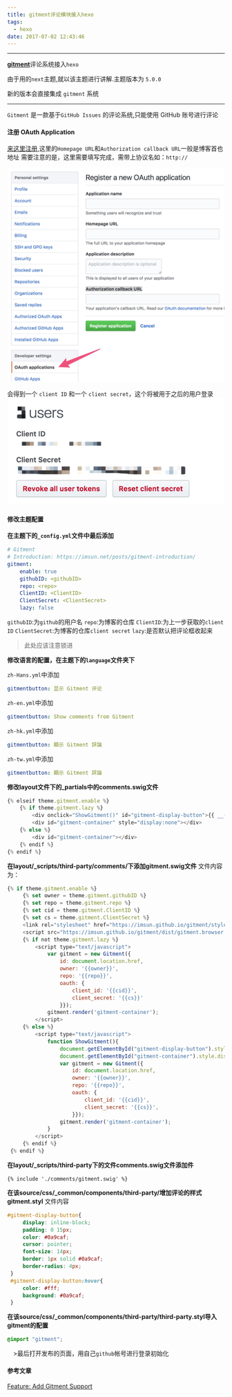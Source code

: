 ```yaml
---
title: gitment评论模块接入hexo
tags:
  - hexo
date: 2017-07-02 12:43:46
---
```


-------------------------------------------
[**gitment**](https://github.com/imsun/gitment)评论系统接入`hexo`

由于用的`next`主题,就以该主题进行讲解.主题版本为 `5.0.0`

新的版本会直接集成 `gitment` 系统

--------------------------------------
<!--more-->

`Gitment` 是一款基于`GitHub Issues` 的评论系统,只能使用 GitHub 账号进行评论

#### 注册 OAuth Application

[来这里注册](https://github.com/settings/applications/new),这里的`Homepage URL`和`Authorization callback URL`一般是博客首也地址
需要注意的是，这里需要填写完成，需带上协议名如：`http://`

![alt](/images/gitment评论模块接入hexo/gitment_auth.jpg)

会得到一个 `client ID` 和一个 `client secret`，这个将被用于之后的用户登录
![alt](/images/gitment评论模块接入hexo/gitment_client.jpg)

#### 修改主题配置

**在主题下的`_config.yml`文件中最后添加**
```yml
# Gitment
# Introduction: https://imsun.net/posts/gitment-introduction/
gitment:
    enable: true
    githubID: <githubID>
    repo: <repo>
    ClientID: <ClientID>
    ClientSecret: <ClientSecret>
    lazy: false
```

`githubID`:为`github`的用户名
`repo`:为博客的仓库
`ClientID`:为上一步获取的`client ID`
`ClientSecret`:为博客的仓库`client secret`
`lazy`:是否默认把评论框收起来

>此处应该注意锁进

**修改语言的配置，在主题下的`language`文件夹下**

`zh-Hans.yml`中添加
```yml
gitmentbutton: 显示 Gitment 评论
```

`zh-en.yml`中添加
```yml
gitmentbutton: Show comments from Gitment
```

`zh-hk.yml`中添加
```yml
gitmentbutton: 顯示 Gitment 評論
```

`zh-tw.yml`中添加
```yml
gitmentbutton: 顯示 Gitment 評論
```

**修改layout文件下的_partials中的comments.swig文件**

```js
{% elseif theme.gitment.enable %}
    {% if theme.gitment.lazy %}
        <div onclick="ShowGitment()" id="gitment-display-button">{{ __('gitmentbutton') }}</div>
        <div id="gitment-container" style="display:none"></div>
    {% else %}
        <div id="gitment-container"></div>
    {% endif %}
{% endif %}
```

**在layout/_scripts/third-party/comments/下添加gitment.swig文件**
文件内容为：
```js
{% if theme.gitment.enable %}
     {% set owner = theme.gitment.githubID %}
     {% set repo = theme.gitment.repo %}
     {% set cid = theme.gitment.ClientID %}
     {% set cs = theme.gitment.ClientSecret %}
     <link rel="stylesheet" href="https://imsun.github.io/gitment/style/default.css">
     <script src="https://imsun.github.io/gitment/dist/gitment.browser.js"></script>
     {% if not theme.gitment.lazy %}
         <script type="text/javascript">
             var gitment = new Gitment({
                 id: document.location.href, 
                 owner: '{{owner}}',
                 repo: '{{repo}}',
                 oauth: {
                     client_id: '{{cid}}',
                     client_secret: '{{cs}}'
                 }});
             gitment.render('gitment-container');
         </script>
     {% else %}
         <script type="text/javascript">
             function ShowGitment(){
                 document.getElementById("gitment-display-button").style.display = "none";
                 document.getElementById("gitment-container").style.display = "block";
                 var gitment = new Gitment({
                     id: document.location.href, 
                     owner: '{{owner}}',
                     repo: '{{repo}}',
                     oauth: {
                         client_id: '{{cid}}',
                         client_secret: '{{cs}}',
                     }});
                 gitment.render('gitment-container');
             }
         </script>
     {% endif %}
 {% endif %}
```

**在layout/_scripts/third-party下的文件comments.swig文件添加件**
```
{% include './comments/gitment.swig' %}
```
**在该source/css/_common/components/third-party/增加评论的样式gitment.styl**
文件内容
```css
#gitment-display-button{
     display: inline-block;
     padding: 0 15px;
     color: #0a9caf;
     cursor: pointer;
     font-size: 14px;
     border: 1px solid #0a9caf;
     border-radius: 4px;
 }
 #gitment-display-button:hover{
     color: #fff;
     background: #0a9caf;
 }
```

**在该source/css/_common/components/third-party/third-party.styl导入gitment的配置**
```css
@import "gitment";
```

　>最后打开发布的页面，用自己`github`帐号进行登录初始化

#### 参考文章

[Feature: Add Gitment Support ](https://github.com/iissnan/hexo-theme-next/pull/1634/files)








